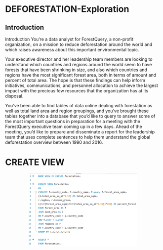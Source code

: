 # DEFORESTATION-Exploration

## Introduction
Introduction
You’re a data analyst for ForestQuery, a non-profit organization, on a mission to reduce deforestation around the world and which raises awareness about this important environmental topic.

Your executive director and her leadership team members are looking to understand which countries and regions around the world seem to have forests that have been shrinking in size, and also which countries and regions have the most significant forest area, both in terms of amount and percent of total area. The hope is that these findings can help inform initiatives, communications, and personnel allocation to achieve the largest impact with the precious few resources that the organization has at its disposal.

You’ve been able to find tables of data online dealing with forestation as well as total land area and region groupings, and you’ve brought these tables together into a database that you’d like to query to answer some of the most important questions in preparation for a meeting with the ForestQuery executive team coming up in a few days. Ahead of the meeting, you’d like to prepare and disseminate a report for the leadership team that uses complete sentences to help them understand the global deforestation overview between 1990 and 2016.

# CREATE VIEW
<p align="center">
  <img src="Images/1.png" width="350" title="Create_view">
</p>
